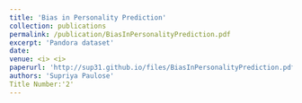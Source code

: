 ```yaml
---
title: 'Bias in Personality Prediction'
collection: publications
permalink: /publication/BiasInPersonalityPrediction.pdf
excerpt: 'Pandora dataset'
date: 
venue: <i> <i>
paperurl: 'http://sup31.github.io/files/BiasInPersonalityPrediction.pdf'
authors: 'Supriya Paulose'
Title Number:'2'
---
```

